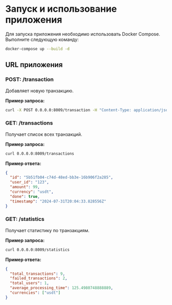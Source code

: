 # Запуск и использование приложения

Для запуска приложения необходимо использовать Docker Compose. Выполните следующую команду:

```sh
docker-compose up --build -d
```

## URL приложения

### POST: /transaction

Добавляет новую транзакцию.

**Пример запроса:**

```sh
curl -X POST 0.0.0.0:8009/transaction -H "Content-Type: application/json" -d '{"user_id": "user123", "amount": 100.5, "currency": "USD"}'
```

### GET: /transactions

Получает список всех транзакций.

**Пример запроса:**

```sh
curl 0.0.0.0:8009/transactions
```

**Пример ответа:**

```json
{
  "id": "5b51fb04-c74d-48ed-bb3e-16b906f2a285",
  "user_id": "123",
  "amount": 99,
  "currency": "usdt",
  "done": true,
  "timestamp": "2024-07-31T20:04:33.828556Z"
}
```

### GET: /statistics

Получает статистику по транзакциям.

**Пример запроса:**

```sh
curl 0.0.0.0:8009/statistics
```

**Пример ответа:**

```json
{
  "total_transactions": 9,
  "failed_transactions": 2,
  "total_users": 1,
  "average_processing_time": 125.4980748888889,
  "currencies": ["usdt"]
}
```